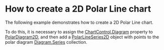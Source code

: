 # How to create a 2D Polar Line chart


<p>The following example demonstrates how to create a 2D Polar Line chart.</p><p>To do this, it is necessary to assign the <a href="http://help.devexpress.com/#WPF/DevExpressXpfChartsChartControl_Diagramtopic"><u>ChartControl.Diagram</u></a>  property to <a href="http://help.devexpress.com/#WPF/clsDevExpressXpfChartsPolarDiagram2Dtopic"><u>PolarDiagram2D</u></a>,  and then add a <a href="http://help.devexpress.com/#WPF/clsDevExpressXpfChartsPolarLineSeries2Dtopic"><u>PolarLineSeries2D</u></a> object with points to the polar diagram  <a href="http://help.devexpress.com/#WPF/DevExpressXpfChartsDiagram_Seriestopic"><u>Diagram.Series</u></a> collection. </p><br />


<br/>


